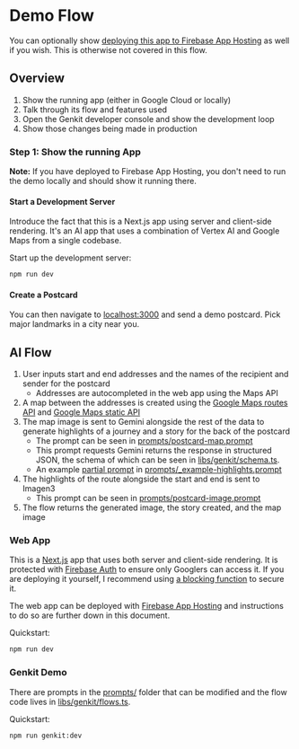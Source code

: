 # Demo Flow

You can optionally show [deploying this app to Firebase App Hosting](deploy.md) as well if you wish. This is otherwise not covered in this flow.

## Overview

1. Show the running app (either in Google Cloud or locally)
2. Talk through its flow and features used
3. Open the Genkit developer console and show the development loop
4. Show those changes being made in production

### Step 1: Show the running App

**Note:** If you have deployed to Firebase App Hosting, you don't need to run the demo locally and should show it running there.

#### Start a Development Server

Introduce the fact that this is a Next.js app using server and client-side rendering. It's an AI app that uses a combination of Vertex AI and Google Maps from a single codebase.

Start up the development server:

```sh
npm run dev
```

#### Create a Postcard

You can then navigate to [localhost:3000](http://localhost:3000) and send a demo postcard. Pick major landmarks in a city near you.

## AI Flow

1. User inputs start and end addresses and the names of the recipient and sender for the postcard
   - Addresses are autocompleted in the web app using the Maps API
2. A map between the addresses is created using the [Google Maps routes API](https://developers.google.com/maps/documentation/routes) and [Google Maps static API](https://developers.google.com/maps/documentation/maps-static/overview)
3. The map image is sent to Gemini alongside the rest of the data to generate highlights of a journey and a story for the back of the postcard
   - The prompt can be seen in [prompts/postcard-map.prompt](prompts/postcard-map.prompt)
   - This prompt requests Gemini returns the response in structured JSON, the schema of which can be seen in [libs/genkit/schema.ts](libs/genkit/schema.ts).
   - An example [partial prompt](https://firebase.google.com/docs/genkit/dotprompt#partials) in [prompts/\_example-highlights.prompt](prompts/_example-highlights.prompt)
4. The highlights of the route alongside the start and end is sent to Imagen3
   - This prompt can be seen in [prompts/postcard-image.prompt](prompts/postcard-image.prompt)
5. The flow returns the generated image, the story created, and the map image

### Web App

This is a [Next.js](https://nextjs.org) app that uses both server and client-side rendering. It is protected with [Firebase Auth](https://firebase.google.com/docs/auth) to ensure only Googlers can access it. If you are deploying it yourself, I recommend using [a blocking function](https://firebase.google.com/docs/auth/extend-with-blocking-functions) to secure it.

The web app can be deployed with [Firebase App Hosting](https://firebase.google.com/docs/app-hosting) and instructions to do so are further down in this document.

Quickstart:

```sh
npm run dev
```

### Genkit Demo

There are prompts in the [prompts/](prompts/) folder that can be modified and the flow code lives in [libs/genkit/flows.ts](libs/genkit/flows.ts).

Quickstart:

```sh
npm run genkit:dev
```
